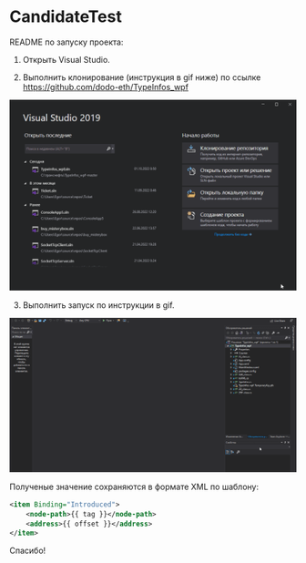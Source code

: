 # CandidateTest
README по запуску проекта:

1. Открыть Visual Studio.

2. Выполнить клонирование (инструкция в gif ниже) по ссылке https://github.com/dodo-eth/TypeInfos_wpf 
<img src="./1.gif" alt="My Project GIF" >

3. Выполнить запуск по инструкции в gif.
<img src="./2.gif" alt="My Project GIF" >


Полученые значение сохраняются в формате XML по шаблону:

```xml
<item Binding="Introduced">
    <node-path>{{ tag }}</node-path>
    <address>{{ offset }}</address>
</item>
```

Спасибо!